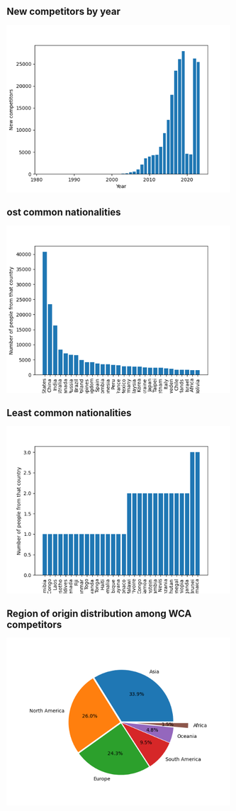 ## New competitors by year

![](assets/image1.png)

## ost common nationalities

![](assets/image2.png)

## Least common nationalities

![](assets/image3.png)

## Region of origin distribution among WCA competitors

![](assets/image4.png)

